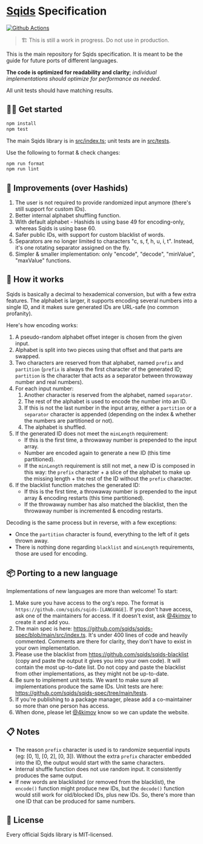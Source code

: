 # [Sqids](https://sqids.org) Specification

[![Github Actions](https://img.shields.io/github/actions/workflow/status/sqids/sqids/tests.yml?style=flat-square)](https://github.com/sqids/sqids/actions)

> 🏗️ This is still a work in progress. Do not use in production.

This is the main repository for Sqids specification. It is meant to be the guide for future ports of different languages.

**The code is optimized for readability and clarity**; _individual implementations should optimize for performance as needed_.

All unit tests should have matching results.

## 👩‍💻 Get started

```bash
npm install
npm test
```

The main Sqids library is in [src/index.ts](src/index.ts); unit tests are in [src/tests](src/tests).

Use the following to format & check changes:

```bash
npm run format
npm run lint
```

## 🚧 Improvements (over Hashids)

1. The user is not required to provide randomized input anymore (there's still support for custom IDs).
1. Better internal alphabet shuffling function.
1. With default alphabet - Hashids is using base 49 for encoding-only, whereas Sqids is using base 60.
1. Safer public IDs, with support for custom blacklist of words.
1. Separators are no longer limited to characters "c, s, f, h, u, i, t". Instead, it's one rotating separator assigned on the fly.
1. Simpler & smaller implementation: only "encode", "decode", "minValue", "maxValue" functions.

## 🔬 How it works

Sqids is basically a decimal to hexademical conversion, but with a few extra features. The alphabet is larger, it supports encoding several numbers into a single ID, and it makes sure generated IDs are URL-safe (no common profanity).

Here's how encoding works:

1. A pseudo-random alphabet offset integer is chosen from the given input.
1. Alphabet is split into two pieces using that offset and that parts are swapped.
1. Two characters are reserved from that alphabet, named `prefix` and `partition` (`prefix` is always the first character of the generated ID; `partition` is the character that acts as a separator between throwaway number and real numbers).
1. For each input number:
   1. Another character is reserved from the alphabet, named `separator`.
   1. The rest of the alphabet is used to encode the number into an ID.
   1. If this is not the last number in the input array, either a `partition` or a `separator` character is appended (depending on the index & whether the numbers are partitioned or not).
   1. The alphabet is shuffled.
1. If the generated ID does not meet the `minLength` requirement:
   - If this is the first time, a throwaway number is prepended to the input array.
   - Number are encoded again to generate a new ID (this time partitioned).
   - If the `minLength` requirement is still not met, a new ID is composed in this way: the `prefix` character + a slice of the alphabet to make up the missing length + the rest of the ID without the `prefix` character.
1. If the blacklist function matches the generated ID:
   - If this is the first time, a throwaway number is prepended to the input array & encoding restarts (this time partitioned).
   - If the throwaway number has also matched the blacklist, then the throwaway number is incremented & encoding restarts.

Decoding is the same process but in reverse, with a few exceptions:

- Once the `partition` character is found, everything to the left of it gets thrown away.
- There is nothing done regarding `blacklist` and `minLength` requirements, those are used for encoding.

## 📦 Porting to a new language

Implementations of new languages are more than welcome! To start:

1. Make sure you have access to the org's repo. The format is `https://github.com/sqids/sqids-[LANGUAGE]`. If you don't have access, ask one of the maintainers for access. If it doesn't exist, ask [@4kimov](https://github.com/4kimov) to create it and add you.
1. The main spec is here: <https://github.com/sqids/sqids-spec/blob/main/src/index.ts>. It's under 400 lines of code and heavily commented. Comments are there for clarity, they don't have to exist in your own implementation.
1. Please use the blacklist from <https://github.com/sqids/sqids-blacklist> (copy and paste the output it gives you into your own code). It will contain the most up-to-date list. Do not copy and paste the blacklist from other implementations, as they might not be up-to-date.
1. Be sure to implement unit tests. We want to make sure all implementations produce the same IDs. Unit tests are here: <https://github.com/sqids/sqids-spec/tree/main/tests>.
1. If you're publishing to a package manager, please add a co-maintainer so more than one person has access.
1. When done, please let [@4kimov](https://github.com/4kimov) know so we can update the website.

## 📋 Notes

- The reason `prefix` character is used is to randomize sequential inputs (eg: [0, 1], [0, 2], [0, 3]). Without the extra `prefix` character embedded into the ID, the output would start with the same characters.
- Internal shuffle function does not use random input. It consistently produces the same output.
- If new words are blacklisted (or removed from the blacklist), the `encode()` function might produce new IDs, but the `decode()` function would still work for old/blocked IDs, plus new IDs. So, there's more than one ID that can be produced for same numbers.

## 🍻 License

Every official Sqids library is MIT-licensed.
